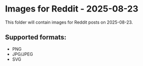 # Images for Reddit - 2025-08-23

This folder will contain images for Reddit posts on 2025-08-23.

## Supported formats:
- PNG
- JPG/JPEG
- SVG
